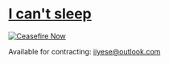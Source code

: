 # [I can't sleep](https://blog.paulbiggar.com/i-cant-sleep/) 
[![Ceasefire Now](https://badge.techforpalestine.org/default)](https://techforpalestine.org/learn-more)

Available for contracting: iiyese@outlook.com
